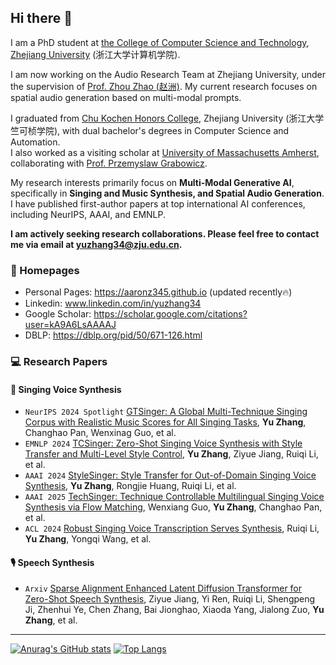 ## Hi there 👋

I am a PhD student at [the College of Computer Science and Technology](http://www.en.cs.zju.edu.cn/), [Zhejiang University](https://www.zju.edu.cn/english/) (浙江大学计算机学院).

I am now working on the Audio Research Team at Zhejiang University, under the supervision of [Prof. Zhou Zhao (赵洲)](https://person.zju.edu.cn/zhaozhou). My current research focuses on spatial audio generation based on multi-modal prompts.

I graduated from [Chu Kochen Honors College](http://ckc.zju.edu.cn/ckcen/main.htm), Zhejiang University (浙江大学竺可桢学院), with dual bachelor's degrees in Computer Science and Automation.  
I also worked as a visiting scholar at [University of Massachusetts Amherst](https://www.umass.edu/), collaborating with [Prof. Przemyslaw Grabowicz](https://www.cics.umass.edu/about/directory/przemyslaw-grabowicz).

My research interests primarily focus on **Multi-Modal Generative AI**, specifically in **Singing and Music Synthesis, and Spatial Audio Generation**. I have published first-author papers at top international AI conferences, including NeurIPS, AAAI, and EMNLP.

**I am actively seeking research collaborations. Please feel free to contact me via email at yuzhang34@zju.edu.cn.**

### 📎 Homepages
- Personal Pages: https://aaronz345.github.io (updated recently🔥)
- Linkedin: www.linkedin.com/in/yuzhang34
- Google Scholar: https://scholar.google.com/citations?user=kA9A6LsAAAAJ
- DBLP: https://dblp.org/pid/50/671-126.html

### 💻 Research Papers

#### 🎤 Singing Voice Synthesis

- ``NeurIPS 2024 Spotlight`` [GTSinger: A Global Multi-Technique Singing Corpus with Realistic Music Scores for All Singing Tasks](https://arxiv.org/abs/2409.13832), **Yu Zhang**, Changhao Pan, Wenxinag Guo, et al.
- ``EMNLP 2024`` [TCSinger: Zero-Shot Singing Voice Synthesis with Style Transfer and Multi-Level Style Control](https://arxiv.org/abs/2409.15977), **Yu Zhang**, Ziyue Jiang, Ruiqi Li, et al.
- ``AAAI 2024`` [StyleSinger: Style Transfer for Out-of-Domain Singing Voice Synthesis](https://arxiv.org/abs/2312.10741), **Yu Zhang**, Rongjie Huang, Ruiqi Li, et al.
- ``AAAI 2025`` [TechSinger: Technique Controllable Multilingual Singing Voice Synthesis via Flow Matching](https://arxiv.org/abs/2502.12572), Wenxiang Guo, **Yu Zhang**, Changhao Pan, et al.
- ``ACL 2024`` [Robust Singing Voice Transcription Serves Synthesis](https://arxiv.org/abs/2405.09940), Ruiqi Li, **Yu Zhang**, Yongqi Wang, et al.

#### 🎙 Speech Synthesis

- ``Arxiv`` [Sparse Alignment Enhanced Latent Diffusion Transformer for Zero-Shot Speech Synthesis](https://www.arxiv.org/abs/2502.18924), Ziyue Jiang, Yi Ren, Ruiqi Li, Shengpeng Ji, Zhenhui Ye, Chen Zhang, Bai Jionghao, Xiaoda Yang, Jialong Zuo, **Yu Zhang**, et al.

---

[![Anurag's GitHub stats](https://github-readme-stats.vercel.app/api?username=AaronZ345&&count_private=true&show_icons=true&theme=transparent&hide=prs)](https://github.com/anuraghazra/github-readme-stats)
[![Top Langs](https://github-readme-stats.vercel.app/api/top-langs/?username=AaronZ345&theme=transparent&count_private=true&layout=compact)](https://github.com/anuraghazra/github-readme-stats)

